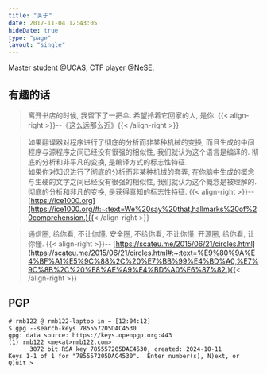 ```yaml
---
title: "关于"
date: 2017-11-04 12:43:05
hideDate: true
type: "page"
layout: "single"
---
```


Master student @UCAS, CTF player @[NeSE](https://nese.team/).

## 有趣的话

> 离开书店的时候, 我留下了一把伞. 希望拎着它回家的人, 是你.
> {{< align-right >}}\-\-《这么远那么近》{{< /align-right >}}

> 如果翻译器对程序进行了彻底的分析而非某种机械的变换, 而且生成的中间程序与源程序之间已经没有很强的相似性, 我们就认为这个语言是编译的. 彻底的分析和非平凡的变换, 是编译方式的标志性特征.  
> 如果你对知识进行了彻底的分析而非某种机械的套弄, 在你脑中生成的概念与生硬的文字之间已经没有很强的相似性, 我们就认为这个概念是被理解的. 彻底的分析和非凡的变换, 是获得真知的标志性特征.
> {{< align-right >}}\-\- [https://ice1000.org](https://ice1000.org/#:~:text=We%20say%20that,hallmarks%20of%20comprehension.){{< /align-right >}}

> 通信圈, 给你看, 不让你懂. 安全圈, 不给你看, 不让你懂. 开源圈, 给你看, 让你懂.
> {{< align-right >}}\-\- [https://scateu.me/2015/06/21/circles.html](https://scateu.me/2015/06/21/circles.html#:~:text=%E9%80%9A%E4%BF%A1%E5%9C%88%2C%20%E7%BB%99%E4%BD%A0,%E7%9C%8B%2C%20%E8%AE%A9%E4%BD%A0%E6%87%82.){{< /align-right >}}

## PGP

```
# rmb122 @ rmb122-laptop in ~ [12:04:12]
$ gpg --search-keys 785557205DAC4530
gpg: data source: https://keys.openpgp.org:443
(1)	rmb122 <me<at>rmb122.com>
	  3072 bit RSA key 785557205DAC4530, created: 2024-10-11
Keys 1-1 of 1 for "785557205DAC4530".  Enter number(s), N)ext, or Q)uit >
```
